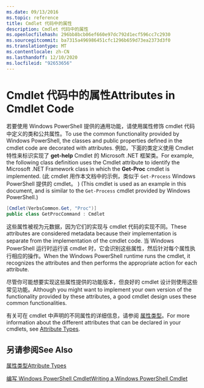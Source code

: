 ```yaml
---
ms.date: 09/13/2016
ms.topic: reference
title: Cmdlet 代码中的属性
description: Cmdlet 代码中的属性
ms.openlocfilehash: 296bb8bcb06ef660e97dc792d1ecf596cc7c2930
ms.sourcegitcommit: ba7315a496986451cfc1296b659d73ea2373d3f0
ms.translationtype: MT
ms.contentlocale: zh-CN
ms.lasthandoff: 12/10/2020
ms.locfileid: "92653656"
---
```

# <a name="attributes-in-cmdlet-code"></a><span data-ttu-id="cf7b9-103">Cmdlet 代码中的属性</span><span class="sxs-lookup"><span data-stu-id="cf7b9-103">Attributes in Cmdlet Code</span></span>

<span data-ttu-id="cf7b9-104">若要使用 Windows PowerShell 提供的通用功能，请使用属性修饰 cmdlet 代码中定义的类和公共属性。</span><span class="sxs-lookup"><span data-stu-id="cf7b9-104">To use the common functionality provided by Windows PowerShell, the classes and public properties defined in the cmdlet code are decorated with attributes.</span></span> <span data-ttu-id="cf7b9-105">例如，下面的类定义使用 Cmdlet 特性来标识实现了 **get-help** Cmdlet 的 Microsoft .NET 框架类。</span><span class="sxs-lookup"><span data-stu-id="cf7b9-105">For example, the following class definition uses the Cmdlet attribute to identify the Microsoft .NET Framework class in which the **Get-Proc** cmdlet is implemented.</span></span> <span data-ttu-id="cf7b9-106"> (此 cmdlet 用作本文档中的示例，类似于 `Get-Process` Windows PowerShell 提供的 cmdlet。 ) </span><span class="sxs-lookup"><span data-stu-id="cf7b9-106">(This cmdlet is used as an example in this document, and is similar to the `Get-Process` cmdlet provided by Windows PowerShell.)</span></span>

```csharp
[Cmdlet(VerbsCommon.Get, "Proc")]
public class GetProcCommand : Cmdlet
```

<span data-ttu-id="cf7b9-107">这些属性被视为元数据，因为它们的实现与 cmdlet 代码的实现不同。</span><span class="sxs-lookup"><span data-stu-id="cf7b9-107">These attributes are considered metadata because their implementation is separate from the implementation of the cmdlet code.</span></span> <span data-ttu-id="cf7b9-108">当 Windows PowerShell 运行时运行该 cmdlet 时，它会识别这些属性，然后针对每个属性执行相应的操作。</span><span class="sxs-lookup"><span data-stu-id="cf7b9-108">When the Windows PowerShell runtime runs the cmdlet, it recognizes the attributes and then performs the appropriate action for each attribute.</span></span>

<span data-ttu-id="cf7b9-109">尽管你可能想要实现这些属性提供的功能版本，但良好的 cmdlet 设计则使用这些常见功能。</span><span class="sxs-lookup"><span data-stu-id="cf7b9-109">Although you might want to implement your own version of the functionality provided by these attributes, a good cmdlet design uses these common functionalities.</span></span>

<span data-ttu-id="cf7b9-110">有关可在 cmdlet 中声明的不同属性的详细信息，请参阅 [属性类型](./attribute-types.md)。</span><span class="sxs-lookup"><span data-stu-id="cf7b9-110">For more information about the different attributes that can be declared in your cmdlets, see [Attribute Types](./attribute-types.md).</span></span>

## <a name="see-also"></a><span data-ttu-id="cf7b9-111">另请参阅</span><span class="sxs-lookup"><span data-stu-id="cf7b9-111">See Also</span></span>

[<span data-ttu-id="cf7b9-112">属性类型</span><span class="sxs-lookup"><span data-stu-id="cf7b9-112">Attribute Types</span></span>](./attribute-types.md)

[<span data-ttu-id="cf7b9-113">编写 Windows PowerShell Cmdlet</span><span class="sxs-lookup"><span data-stu-id="cf7b9-113">Writing a Windows PowerShell Cmdlet</span></span>](./writing-a-windows-powershell-cmdlet.md)
